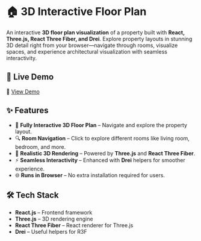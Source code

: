 # 🏠 3D Interactive Floor Plan  

An interactive **3D floor plan visualization** of a property built with **React, Three.js, React Three Fiber, and Drei**. Explore property layouts in stunning 3D detail right from your browser—navigate through rooms, visualize spaces, and experience architectural visualization with seamless interactivity.  

## 🚀 Live Demo  
🔗 [View Demo](https://aniket-floorplan.netlify.app/)  

## ✨ Features  
- 🏡 **Fully Interactive 3D Floor Plan** – Navigate and explore the property layout.  
- 🔍 **Room Navigation** – Click to explore different rooms like living room, bedroom, and more.  
- 🎨 **Realistic 3D Rendering** – Powered by **Three.js** and **React Three Fiber**.  
- ⚡ **Seamless Interactivity** – Enhanced with **Drei** helpers for smoother experience.  
- 🌐 **Runs in Browser** – No extra installation required for users.  

## 🛠️ Tech Stack  
- **React.js** – Frontend framework  
- **Three.js** – 3D rendering engine  
- **React Three Fiber** – React renderer for Three.js  
- **Drei** – Useful helpers for R3F  
